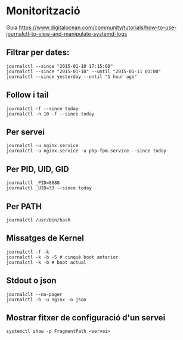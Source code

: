 # Monitorització

Guia https://www.digitalocean.com/community/tutorials/how-to-use-journalctl-to-view-and-manipulate-systemd-logs

## Filtrar per dates:

```
journalctl --since "2015-01-10 17:15:00"
journalctl --since "2015-01-10" --until "2015-01-11 03:00"
journalctl --since yesterday --until "1 hour ago"
```

## Follow i tail

```
journalctl -f --since today
journalctl -n 10 -f --since today

```

## Per servei

```
journalctl -u nginx.service
journalctl -u nginx.service -u php-fpm.service --since today
```

## Per PID, UID, GID

```
journalctl _PID=8088
journalctl _UID=33 --since today
```


## Per PATH

```
journalctl /usr/bin/bash

```

## Missatges de Kernel

```
journalctl -f -k
journalctl -k -b -5 # cinquè boot anterior
journalctl -k -b # boot actual
```

## Stdout o json

```
journalclt --no-pager
journalctl -b -u nginx -o json

```

## Mostrar fitxer de configuració d'un servei

```
systemctl show -p FragmentPath <servei>
```

